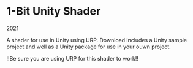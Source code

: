 # 1-Bit Unity Shader
2021

A shader for use in Unity using URP. Download includes a Unity sample project and well as a Unity package for use in your ouwn project. 

!!Be sure you are using URP for this shader to work!!
